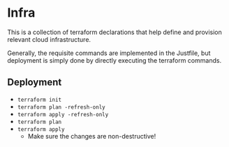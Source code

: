 # Infra

This is a collection of terraform declarations that help define and provision relevant cloud infrastructure.

Generally, the requisite commands are implemented in the Justfile, but deployment is simply done by directly executing the terraform commands.

## Deployment

- `terraform init`
- `terraform plan -refresh-only`
- `terraform apply -refresh-only`
- `terraform plan`
- `terraform apply`
    - Make sure the changes are non-destructive!

